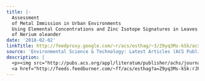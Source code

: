 ```yaml
---
title: |-
  Assessment
  of Metal Immission in Urban Environments
  Using Elemental Concentrations and Zinc Isotope Signatures in Leaves
  of Nerium oleander
date: '2018-02-02'
linkTitle: http://feedproxy.google.com/~r/acs/esthag/~3/Z9yq3Ms-kSk/acs.est.7b00617
source: 'Environmental Science & Technology: Latest Articles (ACS Publications)'
description: |
  <p><img src="http://pubs.acs.org/appl/literatum/publisher/achs/journals/content/esthag/0/esthag.ahead-of-print/acs.est.7b00617/20180201/images/medium/es-2017-006174_0005.gif" alt="TOC Graphic"/></p><div><cite>Environmental Science & Technology</cite></div><div>DOI: 10.1021/acs.est.7b00617</div><div class="feedflare">
  <a href="http://feeds.feedburner.com/~ff/acs/esthag?a=Z9yq3Ms-kSk:rJRo92Ao2zQ:yIl2AUoC8zA"><img src="http://feeds.feedburner.com/~ff/acs/esthag?d=yIl2AUoC8zA" border="0"></img></a>
---
```

